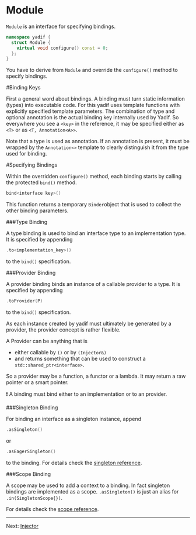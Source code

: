 # Module

`Module` is an interface for specifying bindings.

```c++
namespace yadif {
  struct Module {
    virtual void configure() const = 0;
  };
}
```

You have to derive from `Module` and override the `configure()` method to specify bindings.

#Binding Keys

First a general word about bindings. A binding must turn static information (types) into
executable code. For this yadif uses template functions with explicitly specified template parameters. The combination of type and optional annotation is the actual binding key internally used by Yadif. So everywhere you see a `<key>` in the reference, it may be specified either as `<T>` or as `<T, Annotation<A>>`.

Note that a type is used as annotation. If an annotation is present, it must be wrapped by the `Annotation<>` template to clearly distinguish it from the type used for binding.

#Specifying Bindings

Within the overridden `configure()` method, each binding starts by calling the protected `bind()` method.

```c++
bind<interface key>()
```

This function returns a temporary `Binder`object that is used to collect the other binding parameters.

###Type Binding

A type binding is used to bind an interface type to an implementation type. It is specified by appending

```c++
.to<implementation_key>()
``` 

to the `bind()` specification.

###Provider Binding

A provider binding binds an instance of a callable provider to a type.  It is specified by appending

```c++
.toProvider(P)
``` 

to the `bind()` specification.

As each instance created by yadif must ultimately be generated by a provider, the provider concept is rather flexible.

A Provider can be anything that is

* either callable by `()` or by `(Injector&)`
* and returns something that can be used to construct a `std::shared_ptr<interface>`.

So a provider may be a function, a functor or a lambda. It may return a raw pointer or a smart pointer.

:exclamation: A binding must bind either to an implementation or to an provider. 

###Singleton Binding

For binding an interface as a singleton instance, append

```c++
.asSingleton()
``` 

or

```c++
.asEagerSingleton()
```

to the binding. For details check the [singleton reference](reference_singleton.md).


###Scope Binding

A scope may be used to add a context to a binding. In fact singleton bindings are implemented as a scope.  `.asSingleton()` is just an alias for `.in(SingletonScope{})`.

For details check the [scope reference](reference_singleton.md).

---

Next: [Injector](reference_injector.md)
